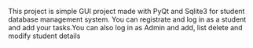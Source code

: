 This project is simple GUI project made with PyQt and Sqlite3 for student database management system. You can registrate and log in as a student and add your tasks.You can also log in as Admin and add, list delete and modify student details
